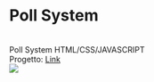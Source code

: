 <h1>Poll System</h1>
<br>
<span>Poll System HTML/CSS/JAVASCRIPT</span>
<br>
<span>Progetto: <a href="https://emanuelezii.github.io/Poll-System-Application/">Link</a></span>
<br>
<img src="https://github.com/user-attachments/assets/0a070435-6495-460c-a264-152e1dbf4ae9">
